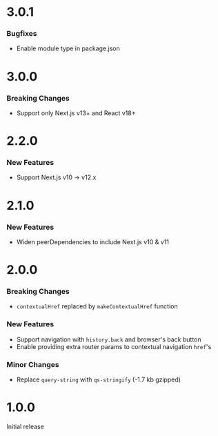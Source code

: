 # 3.0.1

### Bugfixes

- Enable module type in package.json

# 3.0.0

### Breaking Changes

- Support only Next.js v13+ and React v18+

# 2.2.0

### New Features

- Support Next.js v10 -> v12.x

# 2.1.0

### New Features

- Widen peerDependencies to include Next.js v10 & v11

# 2.0.0

### Breaking Changes

- `contextualHref` replaced by `makeContextualHref` function

### New Features

- Support navigation with `history.back` and browser's back button
- Enable providing extra router params to contextual navigation `href`'s

### Minor Changes

- Replace `query-string` with `qs-stringify` (-1.7 kb gzipped)

# 1.0.0

Initial release
